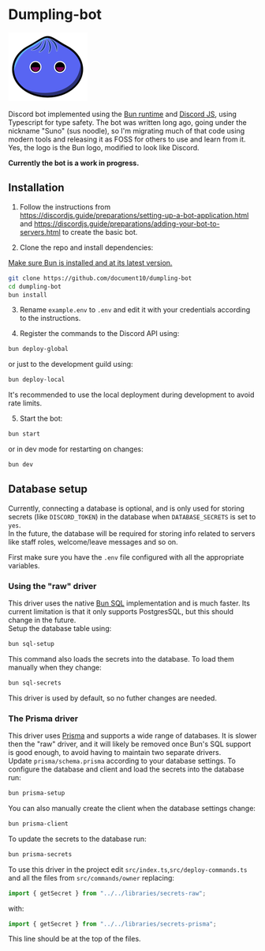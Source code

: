 # Dumpling-bot

![Dumpling Bot Icon](/assets/dumplingbot.svg)

Discord bot implemented using the [Bun runtime](https://bun.com/) and [Discord JS](https://discord.js.org/), using Typescript for type safety. The bot was written long ago, going under the nickname "Suno" (sus noodle), so I'm migrating much of that code using modern tools and releasing it as FOSS for others to use and learn from it. Yes, the logo is the Bun logo, modified to look like Discord.

**Currently the bot is a work in progress.**

## Installation

1. Follow the instructions from https://discordjs.guide/preparations/setting-up-a-bot-application.html and https://discordjs.guide/preparations/adding-your-bot-to-servers.html to create the basic bot.

2. Clone the repo and install dependencies:

[Make sure Bun is installed and at its latest version.](https://bun.com/docs/installation)

```bash
git clone https://github.com/document10/dumpling-bot
cd dumpling-bot
bun install
```

3. Rename `example.env` to `.env` and edit it with your credentials according to the instructions.

4. Register the commands to the Discord API using:

```bash
bun deploy-global
```

or just to the development guild using:

```bash
bun deploy-local
```

It's recommended to use the local deployment during development to avoid rate limits.

5. Start the bot:

```bash
bun start
```

or in dev mode for restarting on changes:

```bash
bun dev
```

## Database setup

Currently, connecting a database is optional, and is only used for storing secrets (like `DISCORD_TOKEN`) in the database when `DATABASE_SECRETS` is set to `yes`.  
In the future, the database will be required for storing info related to servers like staff roles, welcome/leave messages and so on.

First make sure you have the `.env` file configured with all the appropriate variables.

### Using the "raw" driver

This driver uses the native [Bun SQL](https://bun.com/docs/api/sql) implementation and is much faster. Its current limitation is that it only supports PostgresSQL, but this should change in the future.  
Setup the database table using:

```bash
bun sql-setup
```

This command also loads the secrets into the database. To load them manually when they change:

```bash
bun sql-secrets
```

This driver is used by default, so no futher changes are needed.

### The Prisma driver

This driver uses [Prisma](https://www.prisma.io/) and supports a wide range of databases. It is slower then the "raw" driver, and it will likely be removed once Bun's SQL support is good enough, to avoid having to maintain two separate drivers.  
Update `prisma/schema.prisma` according to your database settings. To configure the database and client and load the secrets into the database run:

```bash
bun prisma-setup
```

You can also manually create the client when the database settings change:

```bash
bun prisma-client
```

To update the secrets to the database run:

```bash
bun prisma-secrets
```

To use this driver in the project edit `src/index.ts`,`src/deploy-commands.ts` and all the files from `src/commands/owner` replacing:

```typescript
import { getSecret } from "../../libraries/secrets-raw";
```

with:

```typescript
import { getSecret } from "../../libraries/secrets-prisma";
```

This line should be at the top of the files.
